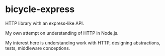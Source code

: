 # bicycle-express

HTTP library with an express-like API.

My own attempt on understanding of HTTP in Node.js.

My interest here is understanding work with HTTP, designing abstractions, tests, middleware conceptions.
